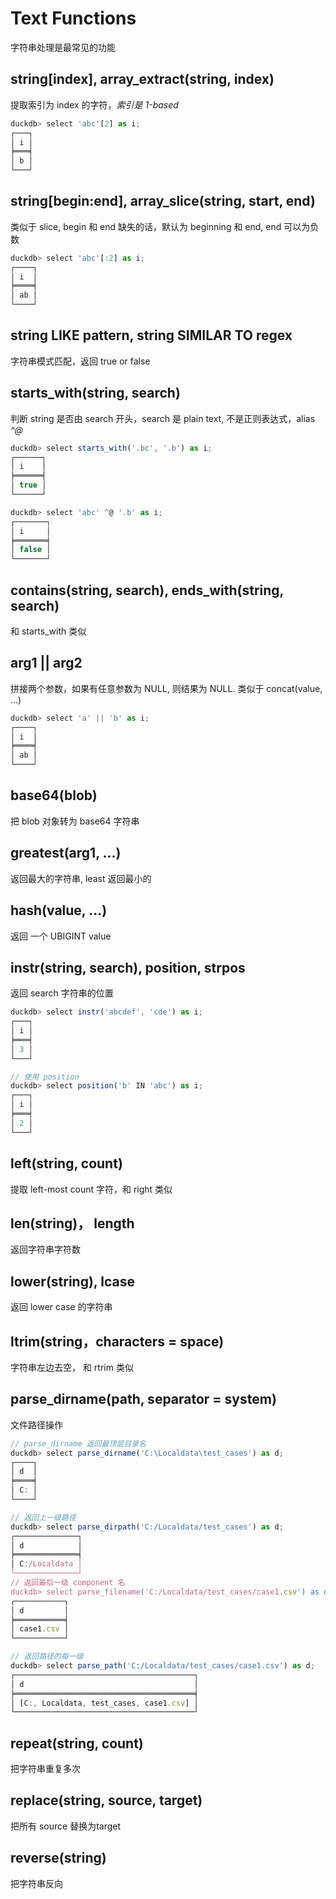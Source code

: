 # Text Functions
字符串处理是最常见的功能
## string[index], array_extract(string, index)
提取索引为 index 的字符，*索引是 1-based*
```js
duckdb> select 'abc'[2] as i;
┌───┐
│ i │
╞═══╡
│ b │
└───┘
```
## string[begin:end], array_slice(string, start, end)
类似于 slice, begin 和 end 缺失的话，默认为 beginning 和 end, end 可以为负数
```js
duckdb> select 'abc'[:2] as i;
┌────┐
│ i  │
╞════╡
│ ab │
└────┘
```
## string LIKE pattern, string SIMILAR TO regex
字符串模式匹配，返回 true or false
## starts_with(string, search)
判断 string 是否由 search 开头，search 是 plain text, 不是正则表达式，alias *^@*
```js
duckdb> select starts_with('.bc', '.b') as i;
┌──────┐
│ i    │
╞══════╡
│ true │
└──────┘

duckdb> select 'abc' ^@ '.b' as i;
┌───────┐
│ i     │
╞═══════╡
│ false │
└───────┘
```
## contains(string, search), ends_with(string, search)
和 starts_with 类似
## arg1 || arg2
拼接两个参数，如果有任意参数为 NULL, 则结果为 NULL. 类似于 concat(value, ...)
```js
duckdb> select 'a' || 'b' as i;
┌────┐
│ i  │
╞════╡
│ ab │
└────┘
```
## base64(blob)
把 blob 对象转为 base64 字符串
## greatest(arg1, ...)
返回最大的字符串, least 返回最小的
## hash(value, ...)
返回 一个 UBIGINT value
## instr(string, search), position, strpos
返回 search 字符串的位置
```js
duckdb> select instr('abcdef', 'cde') as i;
┌───┐
│ i │
╞═══╡
│ 3 │
└───┘

// 使用 position
duckdb> select position('b' IN 'abc') as i;
┌───┐
│ i │
╞═══╡
│ 2 │
└───┘
```
## left(string, count)
提取 left-most count 字符，和 right 类似
## len(string)， length
返回字符串字符数
## lower(string), lcase
返回 lower case 的字符串
## ltrim(string，characters = space)
字符串左边去空， 和 rtrim 类似
## parse_dirname(path, separator = system)
文件路径操作
```js
// parse_dirname 返回最顶层目录名
duckdb> select parse_dirname('C:\Localdata\test_cases') as d;
┌────┐
│ d  │
╞════╡
│ C: │
└────┘

// 返回上一级路径
duckdb> select parse_dirpath('C:/Localdata/test_cases') as d;
┌──────────────┐
│ d            │
╞══════════════╡
│ C:/Localdata │
└──────────────┘
// 返回最后一级 component 名
duckdb> select parse_filename('C:/Localdata/test_cases/case1.csv') as d;
┌───────────┐
│ d         │
╞═══════════╡
│ case1.csv │
└───────────┘

// 返回路径的每一级
duckdb> select parse_path('C:/Localdata/test_cases/case1.csv') as d;
┌────────────────────────────────────────┐
│ d                                      │
╞════════════════════════════════════════╡
│ [C:, Localdata, test_cases, case1.csv] │
└────────────────────────────────────────┘
```
## repeat(string, count)
把字符串重复多次
## replace(string, source, target)
把所有 source 替换为target
## reverse(string)
把字符串反向